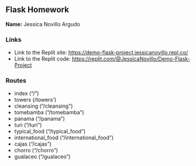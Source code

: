 ## Flask Homework

**Name:** Jessica Novillo Argudo

### Links
* Link to the Replit site: https://demo-flask-project.jessicanovillo.repl.co/
* Link to the Replit code: https://replit.com/@JessicaNovillo/Demo-Flask-Project


### Routes
* index (“/”)
* towers (/towers')
* cleansing (“/cleansing”)
* tomebamba (“/tomebamba”)
* panama (“/panama”)
* turi (“/turi”)
* typical_food (“/typical_food”)
* international_food (“/international_food”)
* cajas (“/cajas”)
* chorro (“/chorro”)
* gualaceo (“/gualaceo”)
